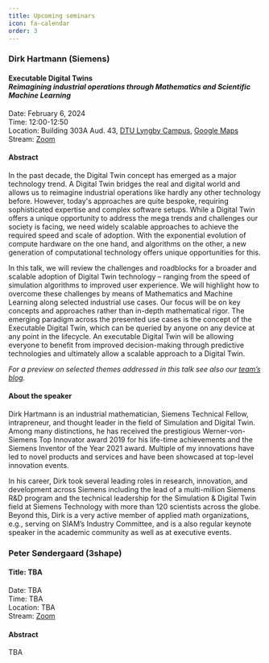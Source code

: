 ```yaml
---
title: Upcoming seminars
icon: fa-calendar
order: 3
---
```



### Dirk Hartmann (Siemens) 

#### Executable Digital Twins<br>*Reimagining industrial operations through Mathematics and Scientific Machine Learning*

Date: February 6, 2024   
Time: 12:00-12:50   
Location: Building 303A Aud. 43, [DTU Lyngby Campus](https://www.dtu.dk/english/about/campuses/dtu-lyngby-campus), [Google Maps](https://goo.gl/maps/3y2yCAkG5wcdJFcc6)  
Stream: [Zoom](https://dtumods.github.io/zoom)   

#### Abstract 

In the past decade, the Digital Twin concept has emerged as a major technology trend. A Digital Twin bridges the real and digital world and allows us to reimagine industrial operations like hardly any other technology before. However, today's approaches are quite bespoke, requiring sophisticated expertise and complex software setups. While a Digital Twin offers a unique opportunity to address the mega trends and challenges our society is facing, we need widely scalable approaches to achieve the required speed and scale of adoption. With the exponential evolution of compute hardware on the one hand, and algorithms on the other, a new generation of computational technology offers unique opportunities for this.

In this talk, we will review the challenges and roadblocks for a broader and scalable adoption of Digital Twin technology – ranging from the speed of simulation algorithms to improved user experience. We will highlight how to overcome these challenges by means of Mathematics and Machine Learning along selected industrial use cases. Our focus will be on key concepts and approaches rather than in-depth mathematical rigor. The emerging paradigm across the presented use cases is the concept of the Executable Digital Twin, which can be queried by anyone on any device at any point in the lifecycle. An executable Digital Twin will be allowing everyone to benefit from improved decision-making through predictive technologies and ultimately allow a scalable approach to a Digital Twin.

*For a preview on selected themes addressed in this talk see also our [team’s blog](https://blogs.sw.siemens.com/art-of-the-possible).*


#### About the speaker

Dirk Hartmann is an industrial mathematician, Siemens Technical Fellow, intrapreneur, and thought leader in the field of Simulation and Digital Twin. Among many distinctions, he has received the prestigious Werner-von-Siemens Top Innovator award 2019 for his life-time achievements and the Siemens Inventor of the Year 2021 award. Multiple of my innovations have led to novel products and services and have been showcased at top-level innovation events.

In his career, Dirk took several leading roles in research, innovation, and development across Siemens including the lead of a multi-million Siemens R&D program and the technical leadership for the Simulation & Digital Twin field at Siemens Technology with more than 120 scientists across the globe. Beyond this, Dirk is a very active member of applied math organizations, e.g., serving on SIAM’s Industry Committee, and is a also regular keynote speaker in the academic community as well as at executive events.


### Peter Søndergaard (3shape)

#### Title: TBA

Date: TBA    
Time: TBA    
Location: TBA    
Stream: [Zoom](https://dtumods.github.io/zoom)   

#### Abstract 

TBA

